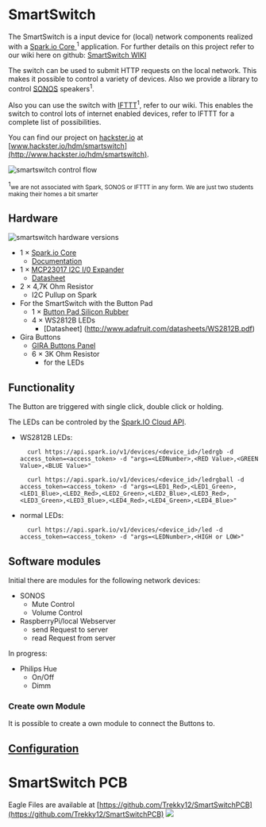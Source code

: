 # SmartSwitch
The SmartSwitch is a input device for (local) network components realized with a [Spark.io Core ](https://www.spark.io/)<sup>1</sup> application. For further details on this project refer to our wiki here on github: [SmartSwitch WIKI](https://github.com/phhe/spark_smartswitch/wiki)


The switch can be used to submit HTTP requests on the local network. This makes it possible to control a variety of devices. Also we provide a library to control [SONOS](http://www.sonos.com/) speakers<sup>1</sup>.

Also you can use the switch with [IFTTT](http://ifttt.com)<sup>1</sup>, refer to our wiki. This enables the switch to control lots of internet enabled devices, refer to IFTTT for a complete list of possibilities.

You can find our project on [hackster.io](http://www.hackster.io) at [www.hackster.io/hdm/smartswitch](http://www.hackster.io/hdm/smartswitch).

![smartswitch control flow](images/control.png)

<sup>1</sup><small>we are not associated with Spark, SONOS or IFTTT in any form. We are just two students making their homes a bit smarter</small>

## Hardware

![smartswitch hardware versions](images/hardware.png)

* 1	×	[Spark.io Core ](https://www.spark.io/)
  * [Documentation](https://docs.spark.io)
* 1	×	[MCP23017 I2C I/0 Expander](http://www.microchip.com/wwwproducts/Devices.aspx?product=MCP23017)
  * [Datasheet](http://ww1.microchip.com/downloads/en/DeviceDoc/21952b.pdf)
* 2 ×	4,7K Ohm Resistor
  * I2C Pullup on Spark
* For the SmartSwitch with the Button Pad
  * 1 ×	[Button Pad Silicon Rubber](https://www.sparkfun.com/products/7836)
  * 4 ×	WS2812B LEDs
    * [Datasheet] (http://www.adafruit.com/datasheets/WS2812B.pdf)
* Gira Buttons
  * [GIRA Buttons Panel](http://katalog.gira.de/de_DE/datenblatt.html?id=571789)
  * 6 ×	3K Ohm Resistor
    * for the LEDs                

## Functionality
The Button are triggered with single click, double click or holding.

The LEDs can be controled by the [Spark.IO Cloud API](http://docs.spark.io/api/).

* WS2812B LEDs:

        curl https://api.spark.io/v1/devices/<device_id>/ledrgb -d access_token=<access_token> -d "args=<LEDNumber>,<RED Value>,<GREEN Value>,<BLUE Value>"
        
        curl https://api.spark.io/v1/devices/<device_id>/ledrgball -d access_token=<access_token> -d "args=<LED1_Red>,<LED1_Green>,<LED1_Blue>,<LED2_Red>,<LED2_Green>,<LED2_Blue>,<LED3_Red>,<LED3_Green>,<LED3_Blue>,<LED4_Red>,<LED4_Green>,<LED4_Blue>"
        
* normal LEDs: 

        curl https://api.spark.io/v1/devices/<device_id>/led -d access_token=<access_token> -d "args=<LEDNumber>,<HIGH or LOW>"

## Software modules
Initial there are modules for the following network devices:
* SONOS
  * Mute Control
  * Volume Control
* RaspberryPi/local Webserver
  * send Request to server
  * read Request from server
 
In progress:
* Philips Hue
  * On/Off
  * Dimm  

### Create own Module
It is possible to create a own module to connect the Buttons to.


## [Configuration](https://github.com/phhe/spark_smartswitch/wiki/Configuration)

# SmartSwitch PCB
Eagle Files are available at [https://github.com/Trekky12/SmartSwitchPCB](https://github.com/Trekky12/SmartSwitchPCB)
![](https://raw.githubusercontent.com/Trekky12/SmartSwitchPCB/master/SmartSwitch.png)
